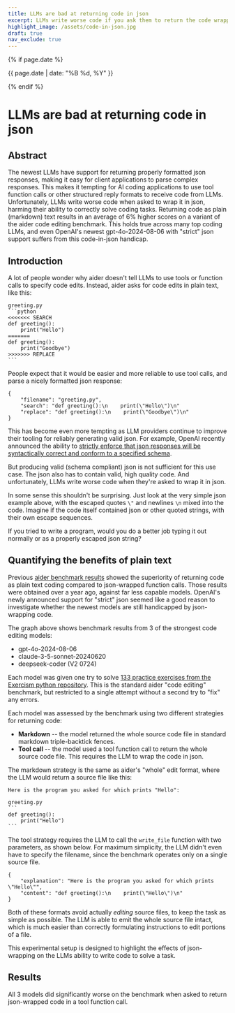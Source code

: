 ```yaml
---
title: LLMs are bad at returning code in json
excerpt: LLMs write worse code if you ask them to return the code wrapped in json (via a tool or function call).
highlight_image: /assets/code-in-json.jpg
draft: true
nav_exclude: true
---
```

{% if page.date %}
<p class="post-date">{{ page.date | date: "%B %d, %Y" }}</p>
{% endif %}

# LLMs are bad at returning code in json


<canvas id="passRateChart" width="800" height="400" style="margin-bottom: 20px"></canvas>

<script src="https://cdn.jsdelivr.net/npm/chart.js"></script>
<script>
document.addEventListener('DOMContentLoaded', function () {
    var ctx = document.getElementById('passRateChart').getContext('2d');
    
    var yamlData = {{ site.data.code-in-json | jsonify }};
    
    var models = [...new Set(yamlData.map(item => item.model))];
    var editFormats = [...new Set(yamlData.map(item => item.edit_format))];
    
    var datasets = editFormats.map(format => ({
        label: format,
        data: models.map(model => {
            var items = yamlData.filter(d => d.model === model && d.edit_format === format);
            if (items.length === 0) return null;
            var average = items.reduce((sum, item) => sum + item.pass_rate_1, 0) / items.length;
            return parseFloat(average.toFixed(1));
        }),
        backgroundColor: function(context) {
            const format = context.dataset.label;
            if (format === 'Markdown') {
                return 'rgba(54, 162, 235, 0.8)';
            } else if (format.startsWith('Tool call')) {
                const ctx = context.chart.ctx;
                const gradient = ctx.createPattern(createStripedCanvas(format === 'Tool call (strict)'), 'repeat');
                return gradient;
            } else {
                return 'rgba(75, 192, 192, 0.8)';
            }
        },
    }));

    var data = {
        labels: models,
        datasets: datasets
    };

    var config = {
        type: 'bar',
        data: data,
        options: {
            responsive: true,
            scales: {
                x: {
                    title: {
                        display: true,
                        text: 'Model'
                    }
                },
                y: {
                    beginAtZero: true,
                    title: {
                        display: true,
                        text: 'Pass Rate (%)'
                    },
                    max: 70
                }
            },
            plugins: {
                title: {
                    display: true,
                    text: 'Pass rate by model and code return strategy',
                    font: {
                        size: 16
                    }
                },
                legend: {
                    position: 'top',
                }
            }
        }
    };

    function createStripedCanvas(isStrict) {
        const patternCanvas = document.createElement('canvas');
        const patternContext = patternCanvas.getContext('2d');
        const size = 10;
        patternCanvas.width = size;
        patternCanvas.height = size;

        patternContext.fillStyle = 'rgba(255, 99, 132, 0.8)';
        patternContext.fillRect(0, 0, size, size);

        if (isStrict) {
            patternContext.strokeStyle = 'rgba(255, 255, 255, 0.8)';
            patternContext.lineWidth = 0.75;
            patternContext.beginPath();
            patternContext.moveTo(0, 0);
            patternContext.lineTo(size, size);
            patternContext.stroke();
        }

        return patternCanvas;
    }

    new Chart(ctx, config);
});
</script>


## Abstract

The newest LLMs have support for returning properly formatted json responses,
making it easy for client applications to parse complex responses.
This makes it tempting for AI coding applications to
use tool function calls or other structured reply formats to
receive code from LLMs.
Unfortunately, 
LLMs write worse code when asked to wrap it in json, harming their ability
to correctly solve coding tasks.
Returning code as plain (markdown) text results in an average of 6% higher scores
on a variant of the aider code editing benchmark.
This holds true across many top coding LLMs, 
and even OpenAI's newest gpt-4o-2024-08-06 with "strict" json support
suffers from this code-in-json handicap.

## Introduction

A lot of people wonder why aider doesn't tell LLMs to
use tools or function calls to
specify code edits.
Instead, aider asks for code edits in plain text, like this:

````
greeting.py
```python
<<<<<<< SEARCH
def greeting():
    print("Hello")
=======
def greeting():
    print("Goodbye")
>>>>>>> REPLACE
```
````

People expect that it would be easier and more reliable to use tool calls,
and parse a nicely formatted json 
response:

```
{
    "filename": "greeting.py",
    "search": "def greeting():\n    print(\"Hello\")\n"
    "replace": "def greeting():\n    print(\"Goodbye\")\n"
}
```

This has become even more tempting as LLM providers
continue to improve their tooling for reliably generating
valid json.
For example, OpenAI recently announced the ability to
[strictly enforce that json responses will be syntactically correct 
and conform to a specified schema](https://openai.com/index/introducing-structured-outputs-in-the-api/).

But producing valid (schema compliant) json is not sufficient for this use case.
The json also has to contain valid, high quality code.
And unfortunately, 
LLMs write worse code when they're asked to 
wrap it in json.

In some sense this shouldn't be surprising.
Just look at the very simple
json example above, with the escaped 
quotes `\"` and
newlines `\n`
mixed into the code.
Imagine if the code itself contained json or other quoted strings,
with their
own escape sequences.

If you tried to write a program, 
would you do a better job
typing it out normally
or as a properly escaped 
json string?


## Quantifying the benefits of plain text

Previous [aider benchmark results](/2023/07/02/benchmarks.html)
showed
the superiority of returning code
as plain text coding compared to json-wrapped function calls.
Those results were obtained
over a year ago, against far less
capable models.
OpenAI's newly announced support for "strict" json seemed like a good reason to
investigate whether the newest models are still handicapped by json-wrapping code.

The graph above shows benchmark
results from 
3 of the strongest code editing models:

- gpt-4o-2024-08-06
- claude-3-5-sonnet-20240620
- deepseek-coder (V2 0724)

Each model was given one try to solve 
[133 practice exercises from the Exercism python repository](/2023/07/02/benchmarks.html#the-benchmark).
This is the standard aider "code editing" benchmark, but restricted to a single attempt
without a second try to "fix" any errors.

Each model was assessed by the benchmark using two 
different strategies for returning code:

- **Markdown** -- the model returned the whole source code file in standard markdown triple-backtick fences.
- **Tool call** -- the model used a tool function call to return the whole source code file. This requires the LLM to wrap the code in json.

The markdown strategy is the same as
aider's "whole" edit format, where the
LLM would return a source file like this:

````
Here is the program you asked for which prints "Hello":

greeting.py
```
def greeting():
    print("Hello")
```
````

The tool strategy requires the LLM to call the `write_file` function with
two parameters, as shown below.
For maximum simplicity, the LLM didn't even have to specify the filename,
since the benchmark operates only on a single source file.

```
{
    "explanation": "Here is the program you asked for which prints \"Hello\"",
    "content": "def greeting():\n    print(\"Hello\")\n"
}
```

Both of these formats avoid actually *editing* source files, to keep
the task as
simple as possible.
The LLM is able to emit the whole source file intact,
which is much easier
than correctly formulating
instructions to edit
portions of a file.

This experimental setup is designed to highlight
the effects of json-wrapping on the LLMs ability to write code to solve a task.

## Results

All 3 models did significantly worse on the benchmark when asked to
return json-wrapped code in a tool function call.
